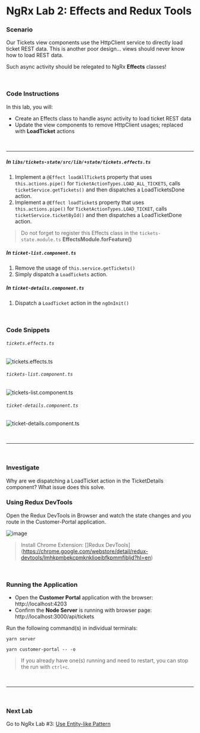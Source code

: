 # NgRx Lab 2: Effects and Redux Tools


### Scenario

Our Tickets view components use the HttpClient service to directly load ticket REST data. This is another poor design... views should never know how to load REST data.

Such async activity should be relegated to NgRx **Effects** classes!


<br/>

### Code Instructions

In this lab, you will:

  * Create an Effects class to handle async activity to load ticket REST data 
  * Update the view components to remove HttpClient usages; replaced with **LoadTicket** actions
  
<br/>

----
  
##### In `libs/tickets-state/src/lib/+state/tickets.effects.ts`

1. Implement a `@Effect loadAllTicket$` property that uses `this.actions.pipe()` for `TicketActionTypes.LOAD_ALL_TICKETS`, calls `ticketService.getTickets()` and then dispatches a LoadTicketsDone action.
2. Implement a `@Effect loadTicket$` property that uses `this.actions.pipe()` for `TicketActionTypes.LOAD_TICKET`, calls `ticketService.ticketById()` and then dispatches a LoadTicketDone action.

> Do not forget to register this Effects class in the `tickets-state.module.ts` **EffectsModule.forFeature()**
  
##### In `ticket-list.component.ts`

1. Remove the usage of `this.service.getTickets()`
2. Simply dispatch a `LoadTickets` action. 

##### In `ticket-details.component.ts`

1. Dispatch a `LoadTicket` action in the `ngOnInit()` 


<br/>

### Code Snippets

###### `tickets.effects.ts`

![tickets.effects.ts](https://user-images.githubusercontent.com/210413/47936640-4cdb9400-deac-11e8-94d5-46facc5d917b.png)

###### `tickets-list.component.ts`

![tickets-list.component.ts](https://user-images.githubusercontent.com/210413/47936662-5e24a080-deac-11e8-9aac-94536b13b02f.png)

###### `ticket-details.component.ts`

![ticket-details.component.ts](https://user-images.githubusercontent.com/210413/47936682-798fab80-deac-11e8-9543-443bd895157c.png)

<br/>


----

<br/>


### Investigate

Why are we dispatching a LoadTicket action in the TicketDetails component? What issue does this solve.


### Using Redux DevTools 

Open the Redux DevTools in Browser and watch the state changes and you route in the Customer-Portal application.

![image](https://user-images.githubusercontent.com/210413/47936825-f1f66c80-deac-11e8-8a17-d80f742bfdee.png)

> Install Chrome Extension: []Redux DevTools](https://chrome.google.com/webstore/detail/redux-devtools/lmhkpmbekcpmknklioeibfkpmmfibljd?hl=en)


<br/>

### Running the Application

*  Open the **Customer Portal** application with the browser: http://localhost:4203
*  Confirm the **Node Server** is running with browser page:  http://localhost:3000/api/tickets

Run the following command(s) in individual terminals:

```console
yarn server
```

```console
yarn customer-portal -- -o
```

> If you already have one(s) running and need to restart, you can stop the run with `ctrl+c`.


<br/>

----

<br/>


### Next Lab

Go to NgRx Lab #3: [Use Entity-like Pattern](lab-4.md)
